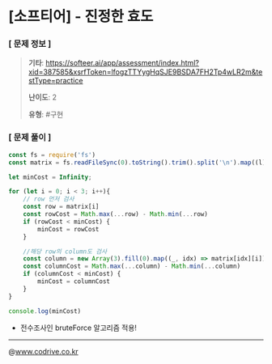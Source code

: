# [소프티어] - 진정한 효도

### [ 문제 정보 ]
> **기타**: https://softeer.ai/app/assessment/index.html?xid=387585&xsrfToken=lfogzTTYygHqSJE9BSDA7FH2Tp4wLR2m&testType=practice
> 
> **난이도**: 2
>
> **유형**: #구현


### [ 문제 풀이 ]
```JavaScript
const fs = require('fs')
const matrix = fs.readFileSync(0).toString().trim().split('\n').map((l) => l.trim().split(' ').map(Number))

let minCost = Infinity;

for (let i = 0; i < 3; i++){
    // row 먼저 검사
    const row = matrix[i]
    const rowCost = Math.max(...row) - Math.min(...row)
    if (rowCost < minCost) {
        minCost = rowCost
    }

    //해당 row의 column도 검사
    const column = new Array(3).fill(0).map((_, idx) => matrix[idx][i])
    const columnCost = Math.max(...column) - Math.min(...column)
    if (columnCost < minCost) {
        minCost = columnCost
    }
}

console.log(minCost)
```
* 전수조사인 bruteForce 알고리즘 적용!


---
@www.codrive.co.kr